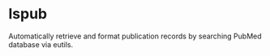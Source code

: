 # lspub
Automatically retrieve and format publication records by searching PubMed database via eutils.
